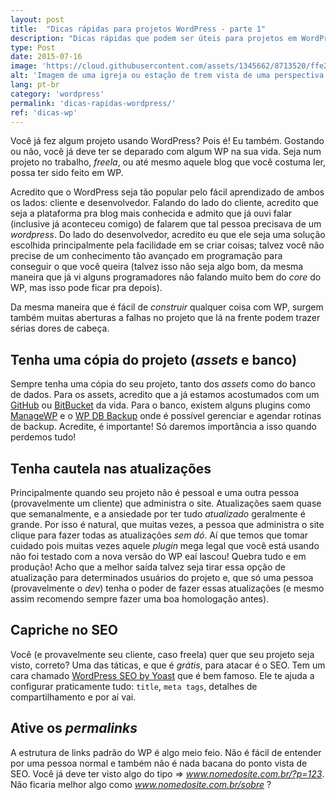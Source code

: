 ```yaml
---
layout: post
title:  "Dicas rápidas para projetos WordPress - parte 1"
description: "Dicas rápidas que podem ser úteis para projetos em WordPress."
type: Post
date: 2015-07-16
image: 'https://cloud.githubusercontent.com/assets/1345662/8713520/ffe24dec-2b3f-11e5-9899-662498a8a3f5.jpg'
alt: 'Imagem de uma igreja ou estação de trem vista de uma perspectiva mostrando sua próxima do chão'
lang: pt-br
category: 'wordpress'
permalink: 'dicas-rapidas-wordpress/'
ref: 'dicas-wp'
---
```


Você já fez algum projeto usando WordPress? Pois é! Eu também. Gostando ou não, você já deve ter se deparado com algum WP na sua vida. Seja num projeto no trabalho, *freela*, ou até mesmo aquele blog que você costuma ler, possa ter sido feito em WP.

Acredito que o WordPress seja tão popular pelo fácil aprendizado de ambos os lados: cliente e desenvolvedor. Falando do lado do cliente, acredito que seja a plataforma pra blog mais conhecida e admito que já ouvi falar (inclusive já aconteceu comigo) de falarem que tal pessoa precisava de um *wordpress*. Do lado do desenvolvedor, acredito eu que ele seja uma solução escolhida principalmente pela facilidade em se criar coisas; talvez você não precise de um conhecimento tão avançado em programação para conseguir o que você queira (talvez isso não seja algo bom, da mesma maneira que já vi alguns programadores não falando muito bem do *core* do WP, mas isso pode ficar pra depois).

Da mesma maneira que é fácil de *construir* qualquer coisa com WP, surgem também muitas aberturas a falhas no projeto que lá na frente podem trazer sérias dores de cabeça.

## Tenha uma cópia do projeto (*assets* e banco)

Sempre tenha uma cópia do seu projeto, tanto dos *assets* como do banco de dados. Para os assets, acredito que a já estamos acostumados com um [GitHub](https://www.github.com) ou [BitBucket](https://www.bitbucket.org) da vida. Para o banco, existem alguns plugins como [ManageWP](https://managewp.com/) e o [WP DB Backup](https://wordpress.org/plugins/wp-db-backup/) onde é possível gerenciar e agendar rotinas de backup. Acredite, é importante! Só daremos importância a isso quando perdemos tudo!

## Tenha cautela nas atualizações

Principalmente quando seu projeto não é pessoal e uma outra pessoa (provavelmente um cliente) que administra o site. Atualizações saem quase que semanalmente, e a ansiedade por ter tudo *atualizado* geralmente é grande. Por isso é natural, que muitas vezes, a pessoa que administra o site clique para fazer todas as atualizações *sem dó*. Aí que temos que tomar cuidado pois muitas vezes aquele *plugin* mega legal que você está usando não foi testado com a nova versão do WP eaí lascou! Quebra tudo e em produção! Acho que a melhor saída talvez seja tirar essa opção de atualização para determinados usuários do projeto e, que só uma pessoa (provavelmente o *dev*) tenha o poder de fazer essas atualizações (e mesmo assim recomendo sempre fazer uma boa homologação antes).

## Capriche no SEO

Você (e provavelmente seu cliente, caso freela) quer que seu projeto seja visto, correto? Uma das táticas, e que é *grátis*, para atacar é o SEO. Tem um cara chamado [WordPress SEO by Yoast](https://wordpress.org/plugins/wordpress-seo/) que é bem famoso. Ele te ajuda a configurar praticamente tudo: `title`, `meta tags`, detalhes de compartilhamento e por aí vai.

## Ative os *permalinks*

A estrutura de links padrão do WP é algo meio feio. Não é fácil de entender por uma pessoa normal e também não é nada bacana do ponto vista de SEO. Você já deve ter visto algo do tipo => *www.nomedosite.com.br/?p=123*. Não ficaria melhor algo como *www.nomedosite.com.br/sobre* ?